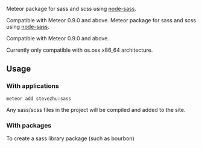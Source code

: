 Meteor package for sass and scss using [node-sass](https://github.com/sass/node-sass).

Compatible with Meteor 0.9.0 and above.
Meteor package for sass and scss using [node-sass](https://github.com/sass/node-sass).

Compatible with Meteor 0.9.0 and above.

Currently only compatible with os.osx.x86_64 architecture.


## Usage

### With applications

`meteor add stevezhu:sass`

Any sass/scss files in the project will be compiled and added to the site.

### With packages

To create a sass library package (such as bourbon)
